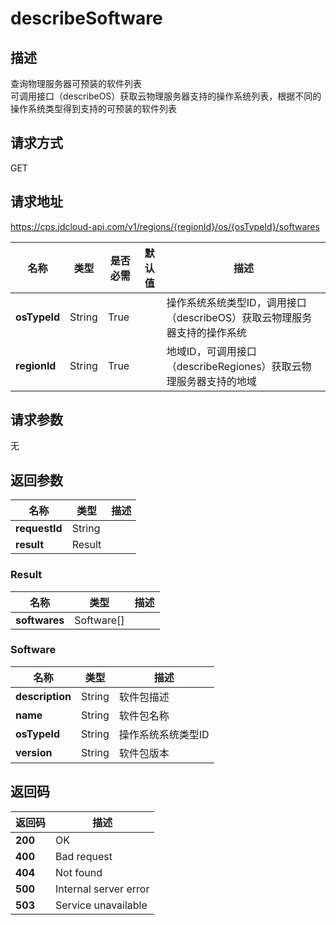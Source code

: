 # describeSoftware


## 描述
查询物理服务器可预装的软件列表<br/>
可调用接口（describeOS）获取云物理服务器支持的操作系统列表，根据不同的操作系统类型得到支持的可预装的软件列表<br/>


## 请求方式
GET

## 请求地址
https://cps.jdcloud-api.com/v1/regions/{regionId}/os/{osTypeId}/softwares

|名称|类型|是否必需|默认值|描述|
|---|---|---|---|---|
|**osTypeId**|String|True||操作系统系统类型ID，调用接口（describeOS）获取云物理服务器支持的操作系统|
|**regionId**|String|True||地域ID，可调用接口（describeRegiones）获取云物理服务器支持的地域|

## 请求参数
无


## 返回参数
|名称|类型|描述|
|---|---|---|
|**requestId**|String||
|**result**|Result||


### <a name="Result">Result</a>
|名称|类型|描述|
|---|---|---|
|**softwares**|Software[]||
### <a name="Software">Software</a>
|名称|类型|描述|
|---|---|---|
|**description**|String|软件包描述|
|**name**|String|软件包名称|
|**osTypeId**|String|操作系统系统类型ID|
|**version**|String|软件包版本|

## 返回码
|返回码|描述|
|---|---|
|**200**|OK|
|**400**|Bad request|
|**404**|Not found|
|**500**|Internal server error|
|**503**|Service unavailable|
